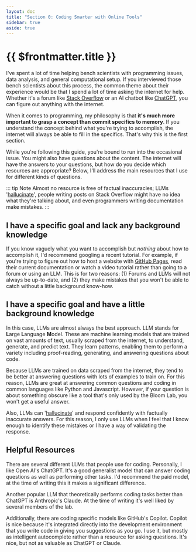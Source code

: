 ```yaml
---
layout: doc
title: "Section 0: Coding Smarter with Online Tools"
sidebar: true
aside: true
---
```


# {{ $frontmatter.title }}

I've spent a lot of time helping bench scientists with programming issues, data analysis, and general computational setup. If you interviewed those bench scientists about this process, the common theme about their experience would be that I spend a lot of time asking the internet for help. Whether it's a forum like [Stack Overflow](https://stackoverflow.com/) or an AI chatbot like [ChatGPT](https://openai.com/chatgpt/), you can figure out anything with the internet.

When it comes to programming, my philosophy is that **it's much more important to grasp a concept than commit specifics to memory**. If you understand the concept behind what you're trying to accomplish, the internet will always be able to fill in the specifics. That's why this is the first section.

While you're following this guide, you're bound to run into the occasional issue. You might also have questions about the content. The internet will have the answers to your questions, but how do you decide which resources are appropriate? Below, I'll address the main resources that I use for different kinds of questions.

::: tip Note
Almost no resource is free of factual inaccuracies; LLMs '[hallucinate](https://www.nature.com/articles/s41586-024-07421-0)', people writing posts on Stack Overflow might have no idea what they're talking about, and even programmers writing documentation make mistakes.
:::

## I have a specific goal and lack any background knowledge

If you know vaguely what you want to accomplish but _nothing_ about how to accomplish it, I'd recommend googling a recent tutorial. For example, if you're trying to figure out how to host a website with [GitHub Pages](https://pages.github.com/), read their current documentation or watch a video tutorial rather than going to a forum or using an LLM. This is for two reasons: (1) Forums and LLMs will not always be up-to-date, and (2) they make mistakes that you won't be able to catch without a little background know-how.

## I have a specific goal and have a little background knowledge

In this case, LLMs are almost always the best approach. LLM stands for **L**arge **L**anguage **M**odel. These are machine learning models that are trained on vast amounts of text, usually scraped from the internet, to understand, generate, and predict text. They learn patterns, enabling them to perform a variety including proof-reading, generating, and answering questions about code.

Because LLMs are trained on data scraped from the internet, they tend to be better at answering questions with lots of examples to train on. For this reason, LLMs are great at answering common questions and coding in common languages like Python and Javascript. However, if your question is about something obscure like a tool that's only used by the Bloom Lab, you won't get a useful answer.

Also, LLMs can '[hallucinate](https://www.nature.com/articles/s41586-024-07421-0)' and respond confidently with factually inaccurate answers. For this reason, I only use LLMs when I feel that I know enough to identify these mistakes or I have a way of validating the response.

## Helpful Resources

There are several different LLMs that people use for coding. Personally, I like Open AI's ChatGPT. It's a good generalist model that can answer coding questions as well as performing other tasks. I'd recommend the paid model, at the time of writing this it makes a significant difference.

Another popular LLM that theoretically performs coding tasks better than ChatGPT is Anthropic's Claude. At the time of writing it's well liked by several members of the lab.

Additionally, there are coding specific models like GitHub's Copilot. Copilot is nice because it's integrated directly into the development environment that you write code in giving you suggestions as you go. I use it, but mostly as intelligent autocomplete rather than a resource for asking questions. It's nice, but not as valuable as ChatGPT or Claude.
